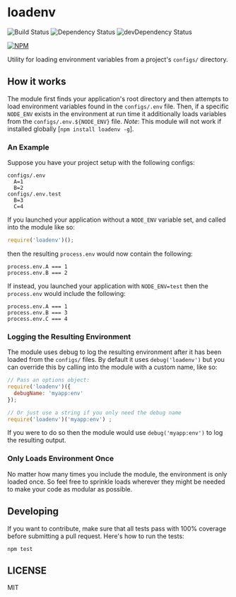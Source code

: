# loadenv

![Build Status](https://travis-ci.org/Runnable/loadenv.svg?branch=master)
![Dependency Status](https://david-dm.org/Runnable/loadenv.svg)
![devDependency Status](https://david-dm.org/Runnable/loadenv/dev-status.svg)

[![NPM](https://nodei.co/npm/loadenv.png?compact=true)](https://nodei.co/npm/loadenv)

Utility for loading environment variables from a project's `configs/` directory.

## How it works

The module first finds your application's root directory and then attempts to
load environment variables found in the `configs/.env` file. Then, if a specific
`NODE_ENV` exists in the environment at run time it additionally loads variables
from the `configs/.env.${NODE_ENV}` file. *Note*: This module will not work if
installed globally [`npm install loadenv -g`].

### An Example

Suppose you have your project setup with the following configs:

```
configs/.env
  A=1
  B=2
configs/.env.test
  B=3
  C=4
```

If you launched your application without a `NODE_ENV` variable set, and called
into the module like so:

```js
require('loadenv')();
```

then the resulting `process.env` would now contain the following:

```
process.env.A === 1
process.env.B === 2
```

If instead, you launched your application with `NODE_ENV=test` then the
`process.env` would include the following:

```
process.env.A === 1
process.env.B === 3
process.env.C === 4
```

### Logging the Resulting Environment

The module uses debug to log the resulting environment after it has been loaded
from the `configs/` files. By default it uses `debug('loadenv')` but you can
override this by calling into the module with a custom name, like so:

```js
// Pass an options object:
require('loadenv')({
  debugName: 'myapp:env'
});

// Or just use a string if you only need the debug name
require('loadenv')('myapp:env') ;
```

If you were to do so then the module would use `debug('myapp:env')` to log the
resulting output.

### Only Loads Environment Once

No matter how many times you include the module, the environment is only loaded
once. So feel free to sprinkle loads wherever they might be needed to make your
code as modular as possible.

## Developing

If you want to contribute, make sure that all tests pass with 100% coverage
before submitting a pull request. Here's how to run the tests:

```
npm test
```


## LICENSE

MIT
